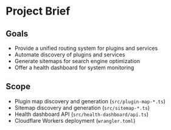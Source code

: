 # Project Brief

## Goals
- Provide a unified routing system for plugins and services
- Automate discovery of plugins and services
- Generate sitemaps for search engine optimization
- Offer a health dashboard for system monitoring

## Scope
- Plugin map discovery and generation (`src/plugin-map-*.ts`)
- Sitemap discovery and generation (`src/sitemap-*.ts`)
- Health dashboard API (`src/health-dashboard/api.ts`)
- Cloudflare Workers deployment (`wrangler.toml`)